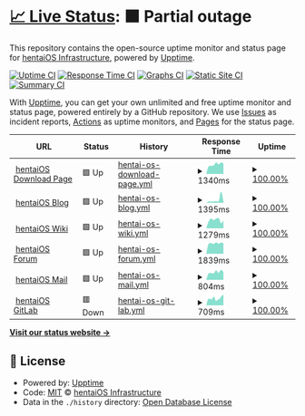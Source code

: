 # [📈 Live Status](https://status.hentaios.com): <!--live status--> **🟧 Partial outage**

This repository contains the open-source uptime monitor and status page for [hentaiOS Infrastructure](hentaios.dev), powered by [Upptime](https://github.com/upptime/upptime).

[![Uptime CI](https://github.com/hentaiOS-Infrastructure/infra-status-upptime/workflows/Uptime%20CI/badge.svg)](https://github.com/hentaiOS-Infrastructure/infra-status-upptime/actions?query=workflow%3A%22Uptime+CI%22)
[![Response Time CI](https://github.com/hentaiOS-Infrastructure/infra-status-upptime/workflows/Response%20Time%20CI/badge.svg)](https://github.com/hentaiOS-Infrastructure/infra-status-upptime/actions?query=workflow%3A%22Response+Time+CI%22)
[![Graphs CI](https://github.com/hentaiOS-Infrastructure/infra-status-upptime/workflows/Graphs%20CI/badge.svg)](https://github.com/hentaiOS-Infrastructure/infra-status-upptime/actions?query=workflow%3A%22Graphs+CI%22)
[![Static Site CI](https://github.com/hentaiOS-Infrastructure/infra-status-upptime/workflows/Static%20Site%20CI/badge.svg)](https://github.com/hentaiOS-Infrastructure/infra-status-upptime/actions?query=workflow%3A%22Static+Site+CI%22)
[![Summary CI](https://github.com/hentaiOS-Infrastructure/infra-status-upptime/workflows/Summary%20CI/badge.svg)](https://github.com/hentaiOS-Infrastructure/infra-status-upptime/actions?query=workflow%3A%22Summary+CI%22)

With [Upptime](https://upptime.js.org), you can get your own unlimited and free uptime monitor and status page, powered entirely by a GitHub repository. We use [Issues](https://github.com/hentaiOS-Infrastructure/infra-status-upptime/issues) as incident reports, [Actions](https://github.com/hentaiOS-Infrastructure/infra-status-upptime/actions) as uptime monitors, and [Pages](https://status.hentaios.com) for the status page.

<!--start: status pages-->
<!-- This summary is generated by Upptime (https://github.com/upptime/upptime) -->
<!-- Do not edit this manually, your changes will be overwritten -->
<!-- prettier-ignore -->
| URL | Status | History | Response Time | Uptime |
| --- | ------ | ------- | ------------- | ------ |
| <img alt="" src="https://icons.duckduckgo.com/ip3/downloads.hentaios.com.ico" height="13"> [hentaiOS Download Page](https://downloads.hentaios.com) | 🟩 Up | [hentai-os-download-page.yml](https://github.com/hentaiOS-Infrastructure/infra-status-upptime/commits/HEAD/history/hentai-os-download-page.yml) | <details><summary><img alt="Response time graph" src="./graphs/hentai-os-download-page/response-time-week.png" height="20"> 1340ms</summary><br><a href="https://status.hentaios.com/history/hentai-os-download-page"><img alt="Response time 1286" src="https://img.shields.io/endpoint?url=https%3A%2F%2Fraw.githubusercontent.com%2FhentaiOS-Infrastructure%2Finfra-status-upptime%2FHEAD%2Fapi%2Fhentai-os-download-page%2Fresponse-time.json"></a><br><a href="https://status.hentaios.com/history/hentai-os-download-page"><img alt="24-hour response time 1478" src="https://img.shields.io/endpoint?url=https%3A%2F%2Fraw.githubusercontent.com%2FhentaiOS-Infrastructure%2Finfra-status-upptime%2FHEAD%2Fapi%2Fhentai-os-download-page%2Fresponse-time-day.json"></a><br><a href="https://status.hentaios.com/history/hentai-os-download-page"><img alt="7-day response time 1340" src="https://img.shields.io/endpoint?url=https%3A%2F%2Fraw.githubusercontent.com%2FhentaiOS-Infrastructure%2Finfra-status-upptime%2FHEAD%2Fapi%2Fhentai-os-download-page%2Fresponse-time-week.json"></a><br><a href="https://status.hentaios.com/history/hentai-os-download-page"><img alt="30-day response time 1222" src="https://img.shields.io/endpoint?url=https%3A%2F%2Fraw.githubusercontent.com%2FhentaiOS-Infrastructure%2Finfra-status-upptime%2FHEAD%2Fapi%2Fhentai-os-download-page%2Fresponse-time-month.json"></a><br><a href="https://status.hentaios.com/history/hentai-os-download-page"><img alt="1-year response time 1507" src="https://img.shields.io/endpoint?url=https%3A%2F%2Fraw.githubusercontent.com%2FhentaiOS-Infrastructure%2Finfra-status-upptime%2FHEAD%2Fapi%2Fhentai-os-download-page%2Fresponse-time-year.json"></a></details> | <details><summary><a href="https://status.hentaios.com/history/hentai-os-download-page">100.00%</a></summary><a href="https://status.hentaios.com/history/hentai-os-download-page"><img alt="All-time uptime 93.08%" src="https://img.shields.io/endpoint?url=https%3A%2F%2Fraw.githubusercontent.com%2FhentaiOS-Infrastructure%2Finfra-status-upptime%2FHEAD%2Fapi%2Fhentai-os-download-page%2Fuptime.json"></a><br><a href="https://status.hentaios.com/history/hentai-os-download-page"><img alt="24-hour uptime 100.00%" src="https://img.shields.io/endpoint?url=https%3A%2F%2Fraw.githubusercontent.com%2FhentaiOS-Infrastructure%2Finfra-status-upptime%2FHEAD%2Fapi%2Fhentai-os-download-page%2Fuptime-day.json"></a><br><a href="https://status.hentaios.com/history/hentai-os-download-page"><img alt="7-day uptime 100.00%" src="https://img.shields.io/endpoint?url=https%3A%2F%2Fraw.githubusercontent.com%2FhentaiOS-Infrastructure%2Finfra-status-upptime%2FHEAD%2Fapi%2Fhentai-os-download-page%2Fuptime-week.json"></a><br><a href="https://status.hentaios.com/history/hentai-os-download-page"><img alt="30-day uptime 98.27%" src="https://img.shields.io/endpoint?url=https%3A%2F%2Fraw.githubusercontent.com%2FhentaiOS-Infrastructure%2Finfra-status-upptime%2FHEAD%2Fapi%2Fhentai-os-download-page%2Fuptime-month.json"></a><br><a href="https://status.hentaios.com/history/hentai-os-download-page"><img alt="1-year uptime 87.60%" src="https://img.shields.io/endpoint?url=https%3A%2F%2Fraw.githubusercontent.com%2FhentaiOS-Infrastructure%2Finfra-status-upptime%2FHEAD%2Fapi%2Fhentai-os-download-page%2Fuptime-year.json"></a></details>
| <img alt="" src="https://icons.duckduckgo.com/ip3/blog.hentaios.com.ico" height="13"> [hentaiOS Blog](https://blog.hentaios.com) | 🟩 Up | [hentai-os-blog.yml](https://github.com/hentaiOS-Infrastructure/infra-status-upptime/commits/HEAD/history/hentai-os-blog.yml) | <details><summary><img alt="Response time graph" src="./graphs/hentai-os-blog/response-time-week.png" height="20"> 1395ms</summary><br><a href="https://status.hentaios.com/history/hentai-os-blog"><img alt="Response time 877" src="https://img.shields.io/endpoint?url=https%3A%2F%2Fraw.githubusercontent.com%2FhentaiOS-Infrastructure%2Finfra-status-upptime%2FHEAD%2Fapi%2Fhentai-os-blog%2Fresponse-time.json"></a><br><a href="https://status.hentaios.com/history/hentai-os-blog"><img alt="24-hour response time 717" src="https://img.shields.io/endpoint?url=https%3A%2F%2Fraw.githubusercontent.com%2FhentaiOS-Infrastructure%2Finfra-status-upptime%2FHEAD%2Fapi%2Fhentai-os-blog%2Fresponse-time-day.json"></a><br><a href="https://status.hentaios.com/history/hentai-os-blog"><img alt="7-day response time 1395" src="https://img.shields.io/endpoint?url=https%3A%2F%2Fraw.githubusercontent.com%2FhentaiOS-Infrastructure%2Finfra-status-upptime%2FHEAD%2Fapi%2Fhentai-os-blog%2Fresponse-time-week.json"></a><br><a href="https://status.hentaios.com/history/hentai-os-blog"><img alt="30-day response time 737" src="https://img.shields.io/endpoint?url=https%3A%2F%2Fraw.githubusercontent.com%2FhentaiOS-Infrastructure%2Finfra-status-upptime%2FHEAD%2Fapi%2Fhentai-os-blog%2Fresponse-time-month.json"></a><br><a href="https://status.hentaios.com/history/hentai-os-blog"><img alt="1-year response time 861" src="https://img.shields.io/endpoint?url=https%3A%2F%2Fraw.githubusercontent.com%2FhentaiOS-Infrastructure%2Finfra-status-upptime%2FHEAD%2Fapi%2Fhentai-os-blog%2Fresponse-time-year.json"></a></details> | <details><summary><a href="https://status.hentaios.com/history/hentai-os-blog">100.00%</a></summary><a href="https://status.hentaios.com/history/hentai-os-blog"><img alt="All-time uptime 91.34%" src="https://img.shields.io/endpoint?url=https%3A%2F%2Fraw.githubusercontent.com%2FhentaiOS-Infrastructure%2Finfra-status-upptime%2FHEAD%2Fapi%2Fhentai-os-blog%2Fuptime.json"></a><br><a href="https://status.hentaios.com/history/hentai-os-blog"><img alt="24-hour uptime 100.00%" src="https://img.shields.io/endpoint?url=https%3A%2F%2Fraw.githubusercontent.com%2FhentaiOS-Infrastructure%2Finfra-status-upptime%2FHEAD%2Fapi%2Fhentai-os-blog%2Fuptime-day.json"></a><br><a href="https://status.hentaios.com/history/hentai-os-blog"><img alt="7-day uptime 100.00%" src="https://img.shields.io/endpoint?url=https%3A%2F%2Fraw.githubusercontent.com%2FhentaiOS-Infrastructure%2Finfra-status-upptime%2FHEAD%2Fapi%2Fhentai-os-blog%2Fuptime-week.json"></a><br><a href="https://status.hentaios.com/history/hentai-os-blog"><img alt="30-day uptime 97.17%" src="https://img.shields.io/endpoint?url=https%3A%2F%2Fraw.githubusercontent.com%2FhentaiOS-Infrastructure%2Finfra-status-upptime%2FHEAD%2Fapi%2Fhentai-os-blog%2Fuptime-month.json"></a><br><a href="https://status.hentaios.com/history/hentai-os-blog"><img alt="1-year uptime 83.98%" src="https://img.shields.io/endpoint?url=https%3A%2F%2Fraw.githubusercontent.com%2FhentaiOS-Infrastructure%2Finfra-status-upptime%2FHEAD%2Fapi%2Fhentai-os-blog%2Fuptime-year.json"></a></details>
| <img alt="" src="https://icons.duckduckgo.com/ip3/wiki.newcentrix.helluvaos.com.ico" height="13"> [hentaiOS Wiki](https://wiki.newcentrix.helluvaos.com) | 🟩 Up | [hentai-os-wiki.yml](https://github.com/hentaiOS-Infrastructure/infra-status-upptime/commits/HEAD/history/hentai-os-wiki.yml) | <details><summary><img alt="Response time graph" src="./graphs/hentai-os-wiki/response-time-week.png" height="20"> 1279ms</summary><br><a href="https://status.hentaios.com/history/hentai-os-wiki"><img alt="Response time 1132" src="https://img.shields.io/endpoint?url=https%3A%2F%2Fraw.githubusercontent.com%2FhentaiOS-Infrastructure%2Finfra-status-upptime%2FHEAD%2Fapi%2Fhentai-os-wiki%2Fresponse-time.json"></a><br><a href="https://status.hentaios.com/history/hentai-os-wiki"><img alt="24-hour response time 1162" src="https://img.shields.io/endpoint?url=https%3A%2F%2Fraw.githubusercontent.com%2FhentaiOS-Infrastructure%2Finfra-status-upptime%2FHEAD%2Fapi%2Fhentai-os-wiki%2Fresponse-time-day.json"></a><br><a href="https://status.hentaios.com/history/hentai-os-wiki"><img alt="7-day response time 1279" src="https://img.shields.io/endpoint?url=https%3A%2F%2Fraw.githubusercontent.com%2FhentaiOS-Infrastructure%2Finfra-status-upptime%2FHEAD%2Fapi%2Fhentai-os-wiki%2Fresponse-time-week.json"></a><br><a href="https://status.hentaios.com/history/hentai-os-wiki"><img alt="30-day response time 1032" src="https://img.shields.io/endpoint?url=https%3A%2F%2Fraw.githubusercontent.com%2FhentaiOS-Infrastructure%2Finfra-status-upptime%2FHEAD%2Fapi%2Fhentai-os-wiki%2Fresponse-time-month.json"></a><br><a href="https://status.hentaios.com/history/hentai-os-wiki"><img alt="1-year response time 1178" src="https://img.shields.io/endpoint?url=https%3A%2F%2Fraw.githubusercontent.com%2FhentaiOS-Infrastructure%2Finfra-status-upptime%2FHEAD%2Fapi%2Fhentai-os-wiki%2Fresponse-time-year.json"></a></details> | <details><summary><a href="https://status.hentaios.com/history/hentai-os-wiki">100.00%</a></summary><a href="https://status.hentaios.com/history/hentai-os-wiki"><img alt="All-time uptime 89.70%" src="https://img.shields.io/endpoint?url=https%3A%2F%2Fraw.githubusercontent.com%2FhentaiOS-Infrastructure%2Finfra-status-upptime%2FHEAD%2Fapi%2Fhentai-os-wiki%2Fuptime.json"></a><br><a href="https://status.hentaios.com/history/hentai-os-wiki"><img alt="24-hour uptime 100.00%" src="https://img.shields.io/endpoint?url=https%3A%2F%2Fraw.githubusercontent.com%2FhentaiOS-Infrastructure%2Finfra-status-upptime%2FHEAD%2Fapi%2Fhentai-os-wiki%2Fuptime-day.json"></a><br><a href="https://status.hentaios.com/history/hentai-os-wiki"><img alt="7-day uptime 100.00%" src="https://img.shields.io/endpoint?url=https%3A%2F%2Fraw.githubusercontent.com%2FhentaiOS-Infrastructure%2Finfra-status-upptime%2FHEAD%2Fapi%2Fhentai-os-wiki%2Fuptime-week.json"></a><br><a href="https://status.hentaios.com/history/hentai-os-wiki"><img alt="30-day uptime 100.00%" src="https://img.shields.io/endpoint?url=https%3A%2F%2Fraw.githubusercontent.com%2FhentaiOS-Infrastructure%2Finfra-status-upptime%2FHEAD%2Fapi%2Fhentai-os-wiki%2Fuptime-month.json"></a><br><a href="https://status.hentaios.com/history/hentai-os-wiki"><img alt="1-year uptime 82.60%" src="https://img.shields.io/endpoint?url=https%3A%2F%2Fraw.githubusercontent.com%2FhentaiOS-Infrastructure%2Finfra-status-upptime%2FHEAD%2Fapi%2Fhentai-os-wiki%2Fuptime-year.json"></a></details>
| <img alt="" src="https://icons.duckduckgo.com/ip3/forum.helluvaos.com.ico" height="13"> [hentaiOS Forum](https://forum.helluvaos.com) | 🟩 Up | [hentai-os-forum.yml](https://github.com/hentaiOS-Infrastructure/infra-status-upptime/commits/HEAD/history/hentai-os-forum.yml) | <details><summary><img alt="Response time graph" src="./graphs/hentai-os-forum/response-time-week.png" height="20"> 1839ms</summary><br><a href="https://status.hentaios.com/history/hentai-os-forum"><img alt="Response time 1121" src="https://img.shields.io/endpoint?url=https%3A%2F%2Fraw.githubusercontent.com%2FhentaiOS-Infrastructure%2Finfra-status-upptime%2FHEAD%2Fapi%2Fhentai-os-forum%2Fresponse-time.json"></a><br><a href="https://status.hentaios.com/history/hentai-os-forum"><img alt="24-hour response time 1863" src="https://img.shields.io/endpoint?url=https%3A%2F%2Fraw.githubusercontent.com%2FhentaiOS-Infrastructure%2Finfra-status-upptime%2FHEAD%2Fapi%2Fhentai-os-forum%2Fresponse-time-day.json"></a><br><a href="https://status.hentaios.com/history/hentai-os-forum"><img alt="7-day response time 1839" src="https://img.shields.io/endpoint?url=https%3A%2F%2Fraw.githubusercontent.com%2FhentaiOS-Infrastructure%2Finfra-status-upptime%2FHEAD%2Fapi%2Fhentai-os-forum%2Fresponse-time-week.json"></a><br><a href="https://status.hentaios.com/history/hentai-os-forum"><img alt="30-day response time 1483" src="https://img.shields.io/endpoint?url=https%3A%2F%2Fraw.githubusercontent.com%2FhentaiOS-Infrastructure%2Finfra-status-upptime%2FHEAD%2Fapi%2Fhentai-os-forum%2Fresponse-time-month.json"></a><br><a href="https://status.hentaios.com/history/hentai-os-forum"><img alt="1-year response time 1225" src="https://img.shields.io/endpoint?url=https%3A%2F%2Fraw.githubusercontent.com%2FhentaiOS-Infrastructure%2Finfra-status-upptime%2FHEAD%2Fapi%2Fhentai-os-forum%2Fresponse-time-year.json"></a></details> | <details><summary><a href="https://status.hentaios.com/history/hentai-os-forum">100.00%</a></summary><a href="https://status.hentaios.com/history/hentai-os-forum"><img alt="All-time uptime 92.55%" src="https://img.shields.io/endpoint?url=https%3A%2F%2Fraw.githubusercontent.com%2FhentaiOS-Infrastructure%2Finfra-status-upptime%2FHEAD%2Fapi%2Fhentai-os-forum%2Fuptime.json"></a><br><a href="https://status.hentaios.com/history/hentai-os-forum"><img alt="24-hour uptime 100.00%" src="https://img.shields.io/endpoint?url=https%3A%2F%2Fraw.githubusercontent.com%2FhentaiOS-Infrastructure%2Finfra-status-upptime%2FHEAD%2Fapi%2Fhentai-os-forum%2Fuptime-day.json"></a><br><a href="https://status.hentaios.com/history/hentai-os-forum"><img alt="7-day uptime 100.00%" src="https://img.shields.io/endpoint?url=https%3A%2F%2Fraw.githubusercontent.com%2FhentaiOS-Infrastructure%2Finfra-status-upptime%2FHEAD%2Fapi%2Fhentai-os-forum%2Fuptime-week.json"></a><br><a href="https://status.hentaios.com/history/hentai-os-forum"><img alt="30-day uptime 98.27%" src="https://img.shields.io/endpoint?url=https%3A%2F%2Fraw.githubusercontent.com%2FhentaiOS-Infrastructure%2Finfra-status-upptime%2FHEAD%2Fapi%2Fhentai-os-forum%2Fuptime-month.json"></a><br><a href="https://status.hentaios.com/history/hentai-os-forum"><img alt="1-year uptime 85.71%" src="https://img.shields.io/endpoint?url=https%3A%2F%2Fraw.githubusercontent.com%2FhentaiOS-Infrastructure%2Finfra-status-upptime%2FHEAD%2Fapi%2Fhentai-os-forum%2Fuptime-year.json"></a></details>
| <img alt="" src="https://icons.duckduckgo.com/ip3/mail.hentaios.com.ico" height="13"> [hentaiOS Mail](https://mail.hentaios.com) | 🟩 Up | [hentai-os-mail.yml](https://github.com/hentaiOS-Infrastructure/infra-status-upptime/commits/HEAD/history/hentai-os-mail.yml) | <details><summary><img alt="Response time graph" src="./graphs/hentai-os-mail/response-time-week.png" height="20"> 804ms</summary><br><a href="https://status.hentaios.com/history/hentai-os-mail"><img alt="Response time 951" src="https://img.shields.io/endpoint?url=https%3A%2F%2Fraw.githubusercontent.com%2FhentaiOS-Infrastructure%2Finfra-status-upptime%2FHEAD%2Fapi%2Fhentai-os-mail%2Fresponse-time.json"></a><br><a href="https://status.hentaios.com/history/hentai-os-mail"><img alt="24-hour response time 829" src="https://img.shields.io/endpoint?url=https%3A%2F%2Fraw.githubusercontent.com%2FhentaiOS-Infrastructure%2Finfra-status-upptime%2FHEAD%2Fapi%2Fhentai-os-mail%2Fresponse-time-day.json"></a><br><a href="https://status.hentaios.com/history/hentai-os-mail"><img alt="7-day response time 804" src="https://img.shields.io/endpoint?url=https%3A%2F%2Fraw.githubusercontent.com%2FhentaiOS-Infrastructure%2Finfra-status-upptime%2FHEAD%2Fapi%2Fhentai-os-mail%2Fresponse-time-week.json"></a><br><a href="https://status.hentaios.com/history/hentai-os-mail"><img alt="30-day response time 735" src="https://img.shields.io/endpoint?url=https%3A%2F%2Fraw.githubusercontent.com%2FhentaiOS-Infrastructure%2Finfra-status-upptime%2FHEAD%2Fapi%2Fhentai-os-mail%2Fresponse-time-month.json"></a><br><a href="https://status.hentaios.com/history/hentai-os-mail"><img alt="1-year response time 984" src="https://img.shields.io/endpoint?url=https%3A%2F%2Fraw.githubusercontent.com%2FhentaiOS-Infrastructure%2Finfra-status-upptime%2FHEAD%2Fapi%2Fhentai-os-mail%2Fresponse-time-year.json"></a></details> | <details><summary><a href="https://status.hentaios.com/history/hentai-os-mail">100.00%</a></summary><a href="https://status.hentaios.com/history/hentai-os-mail"><img alt="All-time uptime 90.96%" src="https://img.shields.io/endpoint?url=https%3A%2F%2Fraw.githubusercontent.com%2FhentaiOS-Infrastructure%2Finfra-status-upptime%2FHEAD%2Fapi%2Fhentai-os-mail%2Fuptime.json"></a><br><a href="https://status.hentaios.com/history/hentai-os-mail"><img alt="24-hour uptime 100.00%" src="https://img.shields.io/endpoint?url=https%3A%2F%2Fraw.githubusercontent.com%2FhentaiOS-Infrastructure%2Finfra-status-upptime%2FHEAD%2Fapi%2Fhentai-os-mail%2Fuptime-day.json"></a><br><a href="https://status.hentaios.com/history/hentai-os-mail"><img alt="7-day uptime 100.00%" src="https://img.shields.io/endpoint?url=https%3A%2F%2Fraw.githubusercontent.com%2FhentaiOS-Infrastructure%2Finfra-status-upptime%2FHEAD%2Fapi%2Fhentai-os-mail%2Fuptime-week.json"></a><br><a href="https://status.hentaios.com/history/hentai-os-mail"><img alt="30-day uptime 98.08%" src="https://img.shields.io/endpoint?url=https%3A%2F%2Fraw.githubusercontent.com%2FhentaiOS-Infrastructure%2Finfra-status-upptime%2FHEAD%2Fapi%2Fhentai-os-mail%2Fuptime-month.json"></a><br><a href="https://status.hentaios.com/history/hentai-os-mail"><img alt="1-year uptime 97.73%" src="https://img.shields.io/endpoint?url=https%3A%2F%2Fraw.githubusercontent.com%2FhentaiOS-Infrastructure%2Finfra-status-upptime%2FHEAD%2Fapi%2Fhentai-os-mail%2Fuptime-year.json"></a></details>
| <img alt="" src="https://icons.duckduckgo.com/ip3/gitlab.hentaios.com.ico" height="13"> [hentaiOS GitLab](https://gitlab.hentaios.com) | 🟥 Down | [hentai-os-git-lab.yml](https://github.com/hentaiOS-Infrastructure/infra-status-upptime/commits/HEAD/history/hentai-os-git-lab.yml) | <details><summary><img alt="Response time graph" src="./graphs/hentai-os-git-lab/response-time-week.png" height="20"> 709ms</summary><br><a href="https://status.hentaios.com/history/hentai-os-git-lab"><img alt="Response time 795" src="https://img.shields.io/endpoint?url=https%3A%2F%2Fraw.githubusercontent.com%2FhentaiOS-Infrastructure%2Finfra-status-upptime%2FHEAD%2Fapi%2Fhentai-os-git-lab%2Fresponse-time.json"></a><br><a href="https://status.hentaios.com/history/hentai-os-git-lab"><img alt="24-hour response time 785" src="https://img.shields.io/endpoint?url=https%3A%2F%2Fraw.githubusercontent.com%2FhentaiOS-Infrastructure%2Finfra-status-upptime%2FHEAD%2Fapi%2Fhentai-os-git-lab%2Fresponse-time-day.json"></a><br><a href="https://status.hentaios.com/history/hentai-os-git-lab"><img alt="7-day response time 709" src="https://img.shields.io/endpoint?url=https%3A%2F%2Fraw.githubusercontent.com%2FhentaiOS-Infrastructure%2Finfra-status-upptime%2FHEAD%2Fapi%2Fhentai-os-git-lab%2Fresponse-time-week.json"></a><br><a href="https://status.hentaios.com/history/hentai-os-git-lab"><img alt="30-day response time 686" src="https://img.shields.io/endpoint?url=https%3A%2F%2Fraw.githubusercontent.com%2FhentaiOS-Infrastructure%2Finfra-status-upptime%2FHEAD%2Fapi%2Fhentai-os-git-lab%2Fresponse-time-month.json"></a><br><a href="https://status.hentaios.com/history/hentai-os-git-lab"><img alt="1-year response time 774" src="https://img.shields.io/endpoint?url=https%3A%2F%2Fraw.githubusercontent.com%2FhentaiOS-Infrastructure%2Finfra-status-upptime%2FHEAD%2Fapi%2Fhentai-os-git-lab%2Fresponse-time-year.json"></a></details> | <details><summary><a href="https://status.hentaios.com/history/hentai-os-git-lab">100.00%</a></summary><a href="https://status.hentaios.com/history/hentai-os-git-lab"><img alt="All-time uptime 91.88%" src="https://img.shields.io/endpoint?url=https%3A%2F%2Fraw.githubusercontent.com%2FhentaiOS-Infrastructure%2Finfra-status-upptime%2FHEAD%2Fapi%2Fhentai-os-git-lab%2Fuptime.json"></a><br><a href="https://status.hentaios.com/history/hentai-os-git-lab"><img alt="24-hour uptime 99.98%" src="https://img.shields.io/endpoint?url=https%3A%2F%2Fraw.githubusercontent.com%2FhentaiOS-Infrastructure%2Finfra-status-upptime%2FHEAD%2Fapi%2Fhentai-os-git-lab%2Fuptime-day.json"></a><br><a href="https://status.hentaios.com/history/hentai-os-git-lab"><img alt="7-day uptime 100.00%" src="https://img.shields.io/endpoint?url=https%3A%2F%2Fraw.githubusercontent.com%2FhentaiOS-Infrastructure%2Finfra-status-upptime%2FHEAD%2Fapi%2Fhentai-os-git-lab%2Fuptime-week.json"></a><br><a href="https://status.hentaios.com/history/hentai-os-git-lab"><img alt="30-day uptime 98.23%" src="https://img.shields.io/endpoint?url=https%3A%2F%2Fraw.githubusercontent.com%2FhentaiOS-Infrastructure%2Finfra-status-upptime%2FHEAD%2Fapi%2Fhentai-os-git-lab%2Fuptime-month.json"></a><br><a href="https://status.hentaios.com/history/hentai-os-git-lab"><img alt="1-year uptime 87.36%" src="https://img.shields.io/endpoint?url=https%3A%2F%2Fraw.githubusercontent.com%2FhentaiOS-Infrastructure%2Finfra-status-upptime%2FHEAD%2Fapi%2Fhentai-os-git-lab%2Fuptime-year.json"></a></details>

<!--end: status pages-->

[**Visit our status website →**](https://status.hentaios.com)

## 📄 License

- Powered by: [Upptime](https://github.com/upptime/upptime)
- Code: [MIT](./LICENSE) © [hentaiOS Infrastructure](hentaios.dev)
- Data in the `./history` directory: [Open Database License](https://opendatacommons.org/licenses/odbl/1-0/)
